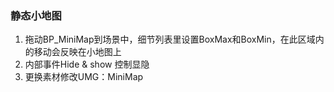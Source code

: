 ### 静态小地图
1. 拖动BP_MiniMap到场景中，细节列表里设置BoxMax和BoxMin，在此区域内的移动会反映在小地图上
3. 内部事件Hide & show 控制显隐
4. 更换素材修改UMG：MiniMap